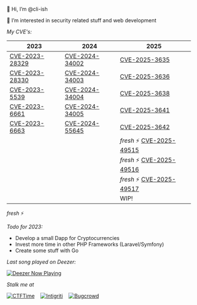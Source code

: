👋 Hi, I’m @cli-ish

👀 I’m interested in security related stuff and web development

*My CVE's:*

| 2023 | 2024 | 2025 |
|------|------|------|
| [CVE-2023-28329](https://moodle.org/mod/forum/discuss.php?d=445061)     | [CVE-2024-34002](https://moodle.org/mod/forum/discuss.php?d=458390)     | [CVE-2025-3635](https://moodle.org/mod/forum/discuss.php?d=467597)                |
| [CVE-2023-28330](https://moodle.org/mod/forum/discuss.php?d=445062)     | [CVE-2024-34003](https://moodle.org/mod/forum/discuss.php?d=458391)     | [CVE-2025-3636](https://moodle.org/mod/forum/discuss.php?d=467598)                |
| [CVE-2023-5539](https://moodle.org/mod/forum/discuss.php?d=451580)      | [CVE-2024-34004](https://moodle.org/mod/forum/discuss.php?d=458393)     | [CVE-2025-3638](https://moodle.org/mod/forum/discuss.php?d=467600)                |
| [CVE-2023-6661](https://moodle.org/mod/forum/discuss.php?d=453758)      | [CVE-2024-34005](https://moodle.org/mod/forum/discuss.php?d=458394)     | [CVE-2025-3641](https://moodle.org/mod/forum/discuss.php?d=467602)                |
| [CVE-2023-6663](https://moodle.org/mod/forum/discuss.php?d=453760)      | [CVE-2024-55645](https://moodle.org/mod/forum/discuss.php?d=464556)     | [CVE-2025-3642](https://moodle.org/mod/forum/discuss.php?d=467603)                |
|                                                                         |                                                                         | *fresh* ⚡ [CVE-2025-49515](https://moodle.org/mod/forum/discuss.php?d=468504)    |
|                                                                         |                                                                         | *fresh* ⚡ [CVE-2025-49516](https://moodle.org/mod/forum/discuss.php?d=468505)    |
|                                                                         |                                                                         | *fresh* ⚡ [CVE-2025-49517](https://moodle.org/mod/forum/discuss.php?d=468506)    |
|                                                                         |                                                                         | WIP!                                                                              |

*fresh* ⚡

*Todo for 2023:*
- Develop a small Dapp for Cryptocurrencies
- Invest more time in other PHP Frameworks (Laravel/Symfony)
- Create some stuff with Go

*Last song played on Deezer:*

[![Deezer Now Playing](https://incredible.software/test/badge/07371d90-f3ce-4352-b50a-93b55e3102e9)](https://github.com/cli-ish/deezer-badge)

*Stalk me at*

[![CTFTime](./pix/ctftime.svg)](https://ctftime.org/user/110513)&nbsp;&nbsp;&nbsp;&nbsp;[![Intigriti](./pix/intigriti.svg)](https://app.intigriti.com/researcher/profile/cliish)&nbsp;&nbsp;&nbsp;&nbsp;[![Bugcrowd](./pix/bugcrowd.svg)](https://bugcrowd.com/cli-ish)
